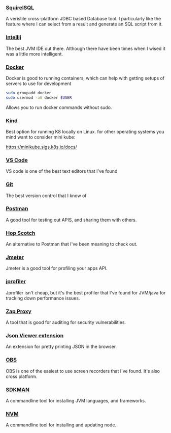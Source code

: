 ### [SquirelSQL](https://squirrel-sql.sourceforge.io/)
A veristile cross-platform JDBC based Database tool. I particularly like the feature where I can select from a result and generate an SQL script from it.
### [Intellij](https://www.jetbrains.com/idea/download/)
The best JVM IDE out there. Although there have been times when I wised it was a little more intelligent.
### [Docker](https://docs.docker.com/engine/install/)
Docker is good to running containers, which can help with getting setups of servers to use for development
```bash
sudo groupadd docker
sudo usermod -aG docker $USER
```
Allows you to run docker commands without sudo.
### [Kind](https://kind.sigs.k8s.io/)
Best option for running K8 locally on Linux. for other operating systems you mind want to consider mini kube:

https://minikube.sigs.k8s.io/docs/
### [VS Code](https://code.visualstudio.com/)
VS code is one of the best text editors that I've found
### [Git](https://git-scm.com/)
The best version control that I know of
### [Postman](https://www.postman.com/)
A good tool for testing out APIS, and sharing them with others.
### [Hop Scotch](https://hoppscotch.io/)
An alternative to Postman that I've been meaning to check out.
### [Jmeter](https://jmeter.apache.org/download_jmeter.cgi)
Jmeter is a good tool for profiling your apps API.
### [jprofiler](https://www.ej-technologies.com/download/jprofiler/trial)
Jprofiler isn't cheap, but it's the best profiler that I've found for JVM/java for tracking down performance issues.
### [Zap Proxy](https://www.zaproxy.org/)
A tool that is good for auditing for security vulnerabilities.
### [Json Viewer extension](https://github.com/tulios/json-viewer)
An extension for pretty printing JSON in the browser.
### [OBS](https://obsproject.com/download)
OBS is one of the easiest to use screen recorders that I've found. It's also cross platform.
### [SDKMAN](https://sdkman.io/install)
A commandline tool for installing JVM languages, and frameworks.
### [NVM](https://github.com/nvm-sh/nvm)
A commandline tool for installing and updating node.